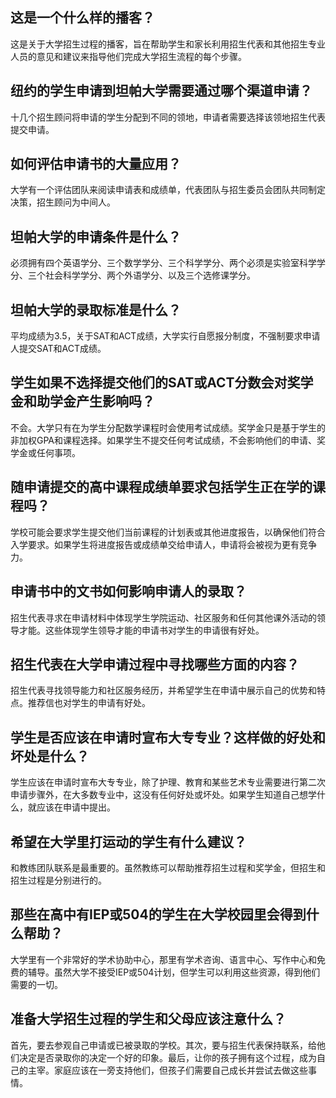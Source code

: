 
## 这是一个什么样的播客？     

这是关于大学招生过程的播客，旨在帮助学生和家长利用招生代表和其他招生专业人员的意见和建议来指导他们完成大学招生流程的每个步骤。 

## 纽约的学生申请到坦帕大学需要通过哪个渠道申请？  

十几个招生顾问将申请的学生分配到不同的领地，申请者需要选择该领地招生代表提交申请。  

## 如何评估申请书的大量应用？  

大学有一个评估团队来阅读申请表和成绩单，代表团队与招生委员会团队共同制定决策，招生顾问为中间人。  

## 坦帕大学的申请条件是什么？  

必须拥有四个英语学分、三个数学学分、三个科学学分、两个必须是实验室科学学分、三个社会科学学分、两个外语学分、以及三个选修课学分。  

## 坦帕大学的录取标准是什么？  

平均成绩为3.5，关于SAT和ACT成绩，大学实行自愿报分制度，不强制要求申请人提交SAT和ACT成绩。  

## 学生如果不选择提交他们的SAT或ACT分数会对奖学金和助学金产生影响吗？

不会。大学只有在为学生分配数学课程时会使用考试成绩。奖学金只是基于学生的非加权GPA和课程选择。如果学生不提交任何考试成绩，不会影响他们的申请、奖学金或任何事项。  

## 随申请提交的高中课程成绩单要求包括学生正在学的课程吗？  

学校可能会要求学生提交他们当前课程的计划表或其他进度报告，以确保他们符合入学要求。如果学生将进度报告或成绩单交给申请人，申请将会被视为更有竞争力。  

## 申请书中的文书如何影响申请人的录取？

招生代表寻求在申请材料中体现学生学院运动、社区服务和任何其他课外活动的领导才能。这些体现学生领导才能的申请书对学生的申请很有好处。


## 招生代表在大学申请过程中寻找哪些方面的内容？

招生代表寻找领导能力和社区服务经历，并希望学生在申请中展示自己的优势和特点。推荐信也对学生的申请有好处。


## 学生是否应该在申请时宣布大专专业？这样做的好处和坏处是什么？

学生应该在申请时宣布大专专业，除了护理、教育和某些艺术专业需要进行第二次申请步骤外，在大多数专业中，这没有任何好处或坏处。如果学生知道自己想学什么，就应该在申请中提出。


## 希望在大学里打运动的学生有什么建议？

和教练团队联系是最重要的。虽然教练可以帮助推荐招生过程和奖学金，但招生和招生过程是分别进行的。 


## 那些在高中有IEP或504的学生在大学校园里会得到什么帮助？

大学里有一个非常好的学术协助中心，那里有学术咨询、语言中心、写作中心和免费的辅导。虽然大学不接受IEP或504计划，但学生可以利用这些资源，得到他们需要的一切。 


## 准备大学招生过程的学生和父母应该注意什么？

首先，要去参观自己申请或已被录取的学校。其次，要与招生代表保持联系，给他们决定是否录取你的决定一个好的印象。最后，让你的孩子拥有这个过程，成为自己的主宰。家庭应该在一旁支持他们，但孩子们需要自己成长并尝试去做这些事情。


